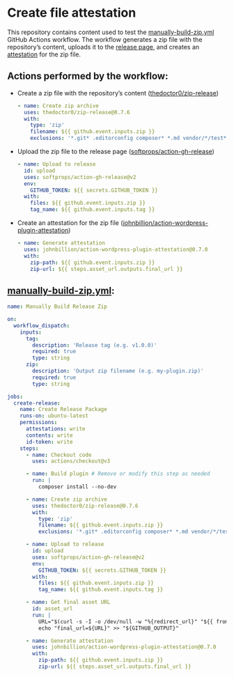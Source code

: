 # Create file attestation

This repository contains content used to test the [manually-build-zip.yml](.github/workflows/manually-build-zip.yml) GitHub Actions workflow. The workflow generates a zip file with the repository’s content, uploads it to the [release page](https://github.com/soderlind/zip-test/releases/tag/2.0.0), and creates an [attestation](https://github.com/soderlind/zip-test/attestations/4475606) for the zip file.

## Actions performed by the workflow:

- Create a zip file with the repository’s content ([thedoctor0/zip-release](https://github.com/thedoctor0/zip-release?tab=readme-ov-file#zip-release-))
  ```yml
  - name: Create zip archive
    uses: thedoctor0/zip-release@0.7.6
    with:
      type: 'zip'
      filename: ${{ github.event.inputs.zip }}
      exclusions: '*.git* .editorconfig composer* *.md vendor/*/test* vendor/*/docs'
  ```
- Upload the zip file to the release page ([softprops/action-gh-release](https://github.com/softprops/action-gh-release?tab=readme-ov-file#--action-gh-release))
  ```yml
  - name: Upload to release
    id: upload
    uses: softprops/action-gh-release@v2
    env:
      GITHUB_TOKEN: ${{ secrets.GITHUB_TOKEN }}
    with:
      files: ${{ github.event.inputs.zip }}
      tag_name: ${{ github.event.inputs.tag }}
  ```
- Create an attestation for the zip file ([johnbillion/action-wordpress-plugin-attestation](https://github.com/johnbillion/action-wordpress-plugin-attestation?tab=readme-ov-file#wordpress-plugin-attestation))
  ```yml
  - name: Generate attestation
    uses: johnbillion/action-wordpress-plugin-attestation@0.7.0
    with:
      zip-path: ${{ github.event.inputs.zip }}
      zip-url: ${{ steps.asset_url.outputs.final_url }}
  ```

## [manually-build-zip.yml](.github/workflows/manually-build-zip.yml):

```yml
name: Manually Build Release Zip

on:
  workflow_dispatch:
    inputs:
      tag:
        description: 'Release tag (e.g. v1.0.0)'
        required: true
        type: string
      zip:
        description: 'Output zip filename (e.g. my-plugin.zip)'
        required: true
        type: string

jobs:
  create-release:
    name: Create Release Package
    runs-on: ubuntu-latest
    permissions:
      attestations: write
      contents: write
      id-token: write
    steps:
      - name: Checkout code
        uses: actions/checkout@v3

      - name: Build plugin # Remove or modify this step as needed
        run: |
          composer install --no-dev

      - name: Create zip archive
        uses: thedoctor0/zip-release@0.7.6
        with:
          type: 'zip'
          filename: ${{ github.event.inputs.zip }}
          exclusions: '*.git* .editorconfig composer* *.md vendor/*/test* vendor/*/docs'

      - name: Upload to release
        id: upload
        uses: softprops/action-gh-release@v2
        env:
          GITHUB_TOKEN: ${{ secrets.GITHUB_TOKEN }}
        with:
          files: ${{ github.event.inputs.zip }}
          tag_name: ${{ github.event.inputs.tag }}

      - name: Get final asset URL
        id: asset_url
        run: |
          URL="$(curl -s -I -o /dev/null -w "%{redirect_url}" "${{ fromJson(steps.upload.outputs.assets)[0].browser_download_url }}")"
          echo "final_url=${URL}" >> "${GITHUB_OUTPUT}"

      - name: Generate attestation
        uses: johnbillion/action-wordpress-plugin-attestation@0.7.0
        with:
          zip-path: ${{ github.event.inputs.zip }}
          zip-url: ${{ steps.asset_url.outputs.final_url }}
```
